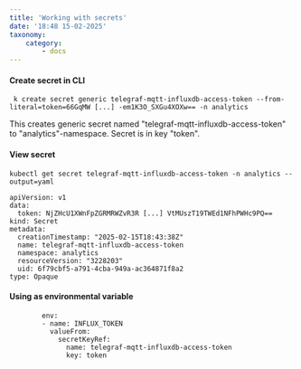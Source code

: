 ```yaml
---
title: 'Working with secrets'
date: '18:48 15-02-2025'
taxonomy:
    category:
        - docs
---
```


#### Create secret in CLI

     k create secret generic telegraf-mqtt-influxdb-access-token --from-literal=token=66GqMW [...] -em1K3O_SXGu4XOXw== -n analytics

This creates generic secret named "telegraf-mqtt-influxdb-access-token" to "analytics"-namespace. Secret is in key "token".


#### View secret

    kubectl get secret telegraf-mqtt-influxdb-access-token -n analytics --output=yaml

```
apiVersion: v1
data:
  token: NjZHcU1XWnFpZGRMRWZvR3R [...] VtMUszT19TWEd1NFhPWHc9PQ==
kind: Secret
metadata:
  creationTimestamp: "2025-02-15T18:43:38Z"
  name: telegraf-mqtt-influxdb-access-token
  namespace: analytics
  resourceVersion: "3228203"
  uid: 6f79cbf5-a791-4cba-949a-ac364871f8a2
type: Opaque
```

#### Using as environmental variable


```
        env:
        - name: INFLUX_TOKEN
          valueFrom:
            secretKeyRef:
              name: telegraf-mqtt-influxdb-access-token
              key: token
```